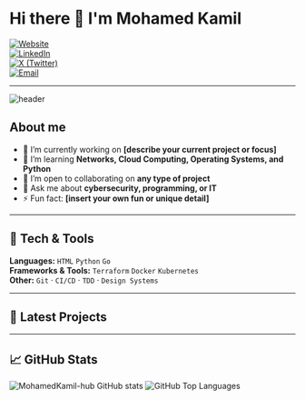 # Hi there 👋 I'm **Mohamed Kamil**

[![Website](https://img.shields.io/badge/website-portfolio-lightgrey)](https://mohamedkamil-hub.github.io/Portfolio/)  
[![LinkedIn](https://img.shields.io/badge/-LinkedIn-0A66C2?logo=linkedin&logoColor=white)](https://www.linkedin.com/in/elkouarti/)  
[![X (Twitter)](https://img.shields.io/badge/-X-1DA1F2?logo=x&logoColor=white)](https://x.com/milka_elk)  
[![Email](https://img.shields.io/badge/-Email-D14836?logo=gmail&logoColor=white)](mailto:kouartikamil@gmail.com)

---

<picture>
  <source media="(prefers-color-scheme: dark)" srcset="https://raw.githubusercontent.com/MohamedKamil-hub/MohamedKamil-hub/main/assets/header-dark.png">
  <img alt="header" src="https://raw.githubusercontent.com/MohamedKamil-hub/MohamedKamil-hub/main/assets/header-light.png">
</picture>

## About me

* 🔭 I’m currently working on **[describe your current project or focus]**
* 🌱 I’m learning **Networks, Cloud Computing, Operating Systems, and Python**
* 👯 I’m open to collaborating on **any type of project**
* 💬 Ask me about **cybersecurity, programming, or IT**
* ⚡ Fun fact: **[insert your own fun or unique detail]**

---

## 🔧 Tech & Tools

**Languages:** `HTML` `Python` `Go`  
**Frameworks & Tools:** `Terraform` `Docker` `Kubernetes`  
**Other:** `Git` · `CI/CD` · `TDD` · `Design Systems`

---

## 🌟 Latest Projects

<!-- START: latest-repos -->
<!-- END: latest-repos -->

---

## 📈 GitHub Stats

<p align="left">
  <img src="https://github-readme-stats.vercel.app/api?username=MohamedKamil-hub&show_icons=true&theme=github_dark" alt="MohamedKamil-hub GitHub stats" />
  <img src="https://github-readme-stats.vercel.app/api/top-langs/?username=MohamedKamil-hub&layout=compact&theme=github_dark" alt="GitHub Top Languages" />
</p>


